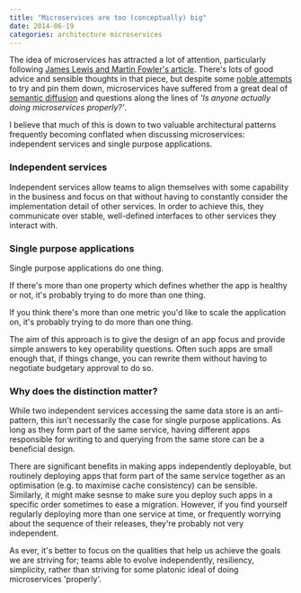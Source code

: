 ```yaml
---
title: "Microservices are too (conceptually) big"
date: 2014-06-19
categories: architecture microservices
---
```

The idea of microservices has attracted a lot of attention, particularly following [James Lewis and Martin Fowler's article](http://martinfowler.com/articles/microservices.html). There's lots of good advice and sensible thoughts in that piece, but despite some [noble attempts](http://www.brunton-spall.co.uk/post/2014/05/21/what-is-a-microservice-and-why-does-it-matter/) to try and pin them down, microservices have suffered from a great deal of [semantic diffusion](http://martinfowler.com/bliki/SemanticDiffusion.html) and questions along the lines of *'Is anyone actually doing microservices properly?'*. 

I believe that much of this is down to two valuable architectural patterns frequently becoming conflated when discussing microservices: independent services and single purpose applications.

### Independent services

Independent services allow teams to align themselves with some capability in the business and focus on that without having to constantly consider the implementation detail of other services. In order to achieve this, they communicate over stable, well-defined interfaces to other services they interact with.

### Single purpose applications

Single purpose applications do one thing. 

If there's more than one property which defines whether the app is healthy or not, it's probably trying to do more than one thing. 

If you think there's more than one metric you'd like to scale the application on, it's probably trying to do more than one thing. 

The aim of this approach is to give the design of an app focus and provide simple answers to key operability questions. Often such apps are small enough that, if things change, you can rewrite them without having to negotiate budgetary approval to do so.

### Why does the distinction matter?

While two independent services accessing the same data store is an anti-pattern, this isn't necessarily the case for single purpose applications. As long as they form part of the same service, having different apps responsible for writing to and querying from the same store can be a beneficial design. 

There are significant benefits in making apps independently deployable, but routinely deploying apps that form part of the same service together as an optimisation (e.g. to maximise cache consistency) can be sensible. Similarly, it might make sesnse to make sure you deploy such apps in a specific order sometimes to ease a migration. However, if you find yourself regularly deploying more than one service at time, or frequently worrying about the sequence of their releases, they're probably not very independent.

As ever, it's better to focus on the qualities that help us achieve the goals we are striving for; teams able to evolve independently, resiliency, simplicity, rather than striving for some platonic ideal of doing microservices 'properly'. 